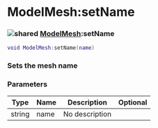 # ModelMesh:setName

### ![shared](../../home/model\_mesh/.gitbook/assets/shared.png) [ModelMesh](../../home/model\_mesh/home/ModelMesh/):setName

```lua
void ModelMesh:setName(name)
```

### Sets the mesh name

### Parameters

| Type   | Name | Description    | Optional |
| ------ | ---- | -------------- | -------: |
| string | name | No description |          |
